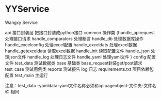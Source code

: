 # YYService
Wangxy Service

api 接口封装层 把接口封装成python接口
common  操作类
{handle_apirequest 处理接口请求
 handle_comparators 处理断言
 handle_db 处理数据库操作
 handle_excelconfig 处理excel配置
 handle_exceldats  处理excel数据
 handle_getexceldata  读取excel数据
 handle_init 读取配置文件
 handle_json 处理json文件
 handle_log  处理日志文件
 handle_yaml 处理yaml文件
}
config  配置文件
test_data  测试数据类
base 基础类  base_request封装get/post请求
test_case 测试用例类
reports  测试报告
log 日志 
requirements.txt  项目依赖包配置
test_main 主运行


注意：test_data -yamldata-yaml文件名称必须和apipageobject-文件夹-文件名称 相同